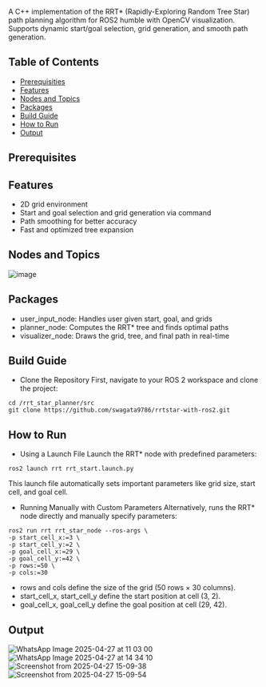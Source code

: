 A C++ implementation of the RRT* (Rapidly-Exploring Random Tree Star) path planning algorithm for ROS2 humble with OpenCV visualization. Supports dynamic start/goal selection, grid generation, and smooth path generation.
## Table of Contents
- [Prerequisities](#prequisities)
- [Features](#features)
- [Nodes and Topics](#nodesandtopics)
- [Packages](#packages)
- [Build Guide](#buildguide)
- [How to Run](#howtorun)
- [Output](#output)
## Prerequisites
## Features
- 2D grid environment 
- Start and goal selection and grid generation via command
- Path smoothing for better accuracy
- Fast and optimized tree expansion
## Nodes and Topics
![image](https://github.com/user-attachments/assets/25cb0ad3-c159-4ece-b668-166a497e51c0)
## Packages
- user_input_node: Handles user given start, goal, and grids
- planner_node: Computes the RRT* tree and finds optimal paths
- visualizer_node: Draws the grid, tree, and final path in real-time
## Build Guide 
- Clone the Repository
First, navigate to your ROS 2 workspace and clone the project:
```
cd /rrt_star_planner/src
git clone https://github.com/swagata9786/rrtstar-with-ros2.git
```
## How to Run
- Using a Launch File
Launch the RRT* node with predefined parameters:
```
ros2 launch rrt rrt_start.launch.py
```
This launch file automatically sets important parameters like grid size, start cell, and goal cell.

- Running Manually with Custom Parameters
Alternatively, runs the RRT* node directly and manually specify parameters:
```
ros2 run rrt rrt_star_node --ros-args \
-p start_cell_x:=3 \
-p start_cell_y:=2 \
-p goal_cell_x:=29 \
-p goal_cell_y:=42 \
-p rows:=50 \
-p cols:=30
```
- rows and cols define the size of the grid (50 rows × 30 columns).
- start_cell_x, start_cell_y define the start position at cell (3, 2).
- goal_cell_x, goal_cell_y define the goal position at cell (29, 42).
## Output
![WhatsApp Image 2025-04-27 at 11 03 00](https://github.com/user-attachments/assets/13d3be5e-048d-4582-8596-845cf1e26f70)
![WhatsApp Image 2025-04-27 at 14 34 10](https://github.com/user-attachments/assets/172245a5-1337-4f9f-a279-117ddeeb3e93)
![Screenshot from 2025-04-27 15-09-38](https://github.com/user-attachments/assets/3d36ca55-49de-4eac-b44b-9dd25e5d9777)
![Screenshot from 2025-04-27 15-09-54](https://github.com/user-attachments/assets/371a50ec-a3da-47db-a493-95d3aba0c846)






